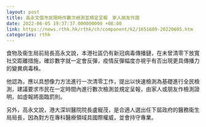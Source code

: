 ```yaml
---
layout: post
title: 高永文倡市民限時作數次檢測並規定呈報　家人朋友作證
date: 2022-06-05 19:37:37.000000000 +08:00
link: https://news.rthk.hk/rthk/ch/component/k2/1651689-20220605.htm
categories: rthk
---
```


食物及衞生局前局長高永文說，本港社區仍有新冠病毒傳播鏈，在未曾清零下放寬社交距離措施，確診數字就一定會反彈，疫情反彈幅度亦視乎有否出現更具傳播力的變異病毒株。

他認為，應以具想像力方法進行一次清零工作，提出以快速檢測為基礎進行全民檢測，建議要求市民在一定時間內進行數次檢測並規定呈報，由家人或朋友作檢測證明，如虛報將面臨罰則。

另外，高永文說，港大深圳醫院院長盧寵茂，是合適人選出任下屆政府的醫務衞生局局長，因為對方在專科醫療領域具國際權威，並會持守專業。
